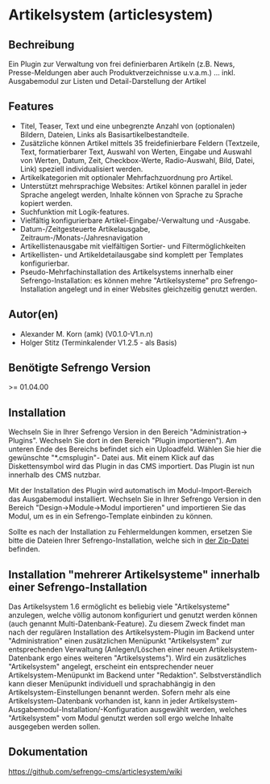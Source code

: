 Artikelsystem (articlesystem)
====================

Bechreibung
---------------------------------------------------------------------------
Ein Plugin zur Verwaltung von frei definierbaren Artikeln (z.B. News, 
Presse-Meldungen aber auch Produktverzeichnisse u.v.a.m.) ... inkl.
Ausgabemodul zur Listen und Detail-Darstellung der Artikel

Features
---------------------------------------------------------------------------
* Titel, Teaser, Text und eine unbegrenzte Anzahl von (optionalen)
  Bildern, Dateien, Links als Basisartikelbestandteile.
* Zusätzliche können Artikel mittels 35 freidefinierbare Feldern
  (Textzeile, Text, formatierbarer Text, Auswahl von Werten, 
  Eingabe und Auswahl von Werten, Datum, Zeit, Checkbox-Werte, 
  Radio-Auswahl, Bild, Datei, Link) speziell individualisiert werden.
* Artikelkategorien mit optionaler Mehrfachzuordnung pro Artikel.
* Unterstützt mehrsprachige Websites: Artikel können parallel in jeder 
  Sprache angelegt werden, Inhalte können von Sprache zu Sprache kopiert 
  werden.
* Suchfunktion mit Logik-features.
* Vielfältig konfigurierbare Artikel-Eingabe/-Verwaltung und -Ausgabe.
* Datum-/Zeitgesteuerte Artikelausgabe, Zeitraum-/Monats-/Jahresnavigation
* Artikellistenausgabe mit vielfältigen Sortier- und Filtermöglichkeiten
* Artikellisten- und Artikeldetailausgabe sind komplett per Templates 
  konfigurierbar.
* Pseudo-Mehrfachinstallation des Artikelsystems innerhalb einer 
  Sefrengo-Installation: es können mehre "Artikelsysteme" pro Sefrengo-
  Installation angelegt und in einer Websites gleichzeitig genutzt werden.

Autor(en)
---------------------------------------------------------------------------
* Alexander M. Korn (amk) (V0.1.0-V1.n.n)
* Holger Stitz (Terminkalender V1.2.5 - als Basis)

Benötigte Sefrengo Version
---------------------------------------------------------------------------
&gt;= 01.04.00

Installation
---------------------------------------------------------------------------
Wechseln Sie in Ihrer Sefrengo Version in den Bereich "Administration->
Plugins". Wechseln Sie dort in den Bereich "Plugin importieren"). Am
unteren Ende des Bereichs befindet sich ein Uploadfeld. Wählen Sie hier die
gewünschte "*.cmsplugin"- Datei aus. Mit einem Klick auf das Diskettensymbol
wird das Plugin in das CMS importiert. Das Plugin ist nun innerhalb des CMS
nutzbar.

Mit der Installation des Plugin wird automatisch im Modul-Import-Bereich das
Ausgabemodul installiert. Wechseln Sie in Ihrer Sefrengo Version in den 
Bereich "Design->Module->Modul importieren" und importieren Sie das Modul, 
um es in ein Sefrengo-Template einbinden zu können.

Sollte es nach der Installation zu Fehlermeldungen kommen, ersetzen Sie bitte
die Dateien Ihrer Sefrengo-Installation, welche sich in
[der Zip-Datei](https://github.com/sefrengo-cms/articlesystem/raw/wiki/files/backend_add_files_4_lt-SF141.zip)
befinden.


Installation "mehrerer Artikelsysteme" innerhalb einer Sefrengo-Installation
---------------------------------------------------------------------------
Das Artikelsystem 1.6 ermöglicht es beliebig viele "Artikelsysteme" 
anzulegen, welche völlig autonom konfiguriert und genutzt werden können
(auch genannt Multi-Datenbank-Feature).
Zu diesem Zweck findet man nach der regulären Installation des 
Artikelsystem-Plugin im Backend unter "Administration" einen zusätzlichen
Menüpunkt "Artikelsystem" zur entsprechenden Verwaltung (Anlegen/Löschen 
einer neuen Artikelsystem-Datenbank ergo eines weiteren "Artikelsystems").
Wird ein zusätzliches "Artikelsystem" angelegt, erscheint ein entsprechender
neuer Artikelsystem-Menüpunkt im Backend unter "Redaktion". 
Selbstverständlich kann dieser Menüpunkt individuell und sprachabhängig 
in den Artikelsystem-Einstellungen benannt werden.
Sofern mehr als eine Artikelsystem-Datenbank vorhanden ist, kann in jeder
Artikelsystem-Ausgabemodul-Installation/-Konfiguration ausgewählt werden,
welches "Artikelsystem" vom Modul genutzt werden soll ergo welche Inhalte
ausgegeben werden sollen.

Dokumentation
---------------------------------------------------------------------------
<https://github.com/sefrengo-cms/articlesystem/wiki>
